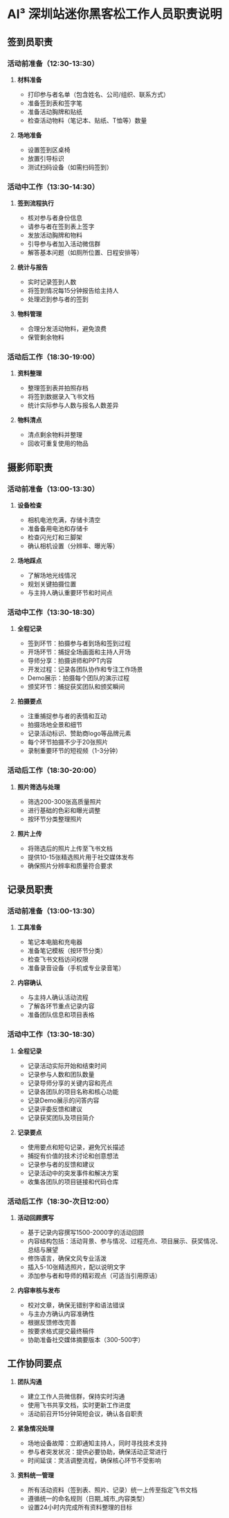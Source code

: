 # AI³ 深圳站迷你黑客松工作人员职责说明

## 签到员职责

### 活动前准备（12:30-13:30）
1. **材料准备**
   - 打印参与者名单（包含姓名、公司/组织、联系方式）
   - 准备签到表和签字笔
   - 准备活动胸牌和贴纸
   - 检查活动物料（笔记本、贴纸、T恤等）数量

2. **场地准备**
   - 设置签到区桌椅
   - 放置引导标识
   - 测试扫码设备（如需扫码签到）

### 活动中工作（13:30-14:30）
1. **签到流程执行**
   - 核对参与者身份信息
   - 请参与者在签到表上签字
   - 发放活动胸牌和物料
   - 引导参与者加入活动微信群
   - 解答基本问题（如厕所位置、日程安排等）

2. **统计与报告**
   - 实时记录签到人数
   - 将签到情况每15分钟报告给主持人
   - 处理迟到参与者的签到

3. **物料管理**
   - 合理分发活动物料，避免浪费
   - 保管剩余物料

### 活动后工作（18:30-19:00）
1. **资料整理**
   - 整理签到表并拍照存档
   - 将签到数据录入飞书文档
   - 统计实际参与人数与报名人数差异

2. **物料清点**
   - 清点剩余物料并整理
   - 回收可重复使用的物品

## 摄影师职责

### 活动前准备（13:00-13:30）
1. **设备检查**
   - 相机电池充满，存储卡清空
   - 准备备用电池和存储卡
   - 检查闪光灯和三脚架
   - 确认相机设置（分辨率、曝光等）

2. **场地踩点**
   - 了解场地光线情况
   - 规划关键拍摄位置
   - 与主持人确认重要环节和时间点

### 活动中工作（13:30-18:30）
1. **全程记录**
   - 签到环节：拍摄参与者到场和签到过程
   - 开场环节：捕捉全场画面和主持人开场
   - 导师分享：拍摄讲师和PPT内容
   - 开发过程：记录各团队协作和专注工作场景
   - Demo展示：拍摄每个团队的演示过程
   - 颁奖环节：捕捉获奖团队和颁奖瞬间

2. **拍摄要点**
   - 注重捕捉参与者的表情和互动
   - 拍摄场地全景和细节
   - 记录活动标识、赞助商logo等品牌元素
   - 每个环节拍摄不少于20张照片
   - 录制重要环节的短视频（1-3分钟）

### 活动后工作（18:30-20:00）
1. **照片筛选与处理**
   - 筛选200-300张高质量照片
   - 进行基础的色彩和曝光调整
   - 按环节分类整理照片

2. **照片上传**
   - 将筛选后的照片上传至飞书文档
   - 提供10-15张精选照片用于社交媒体发布
   - 确保照片分辨率和质量符合要求

## 记录员职责

### 活动前准备（13:00-13:30）
1. **工具准备**
   - 笔记本电脑和充电器
   - 准备笔记模板（按环节分类）
   - 检查飞书文档访问权限
   - 准备录音设备（手机或专业录音笔）

2. **内容确认**
   - 与主持人确认活动流程
   - 了解各环节重点记录内容
   - 准备团队信息和项目表格

### 活动中工作（13:30-18:30）
1. **全程记录**
   - 记录活动实际开始和结束时间
   - 记录参与人数和团队数量
   - 记录导师分享的关键内容和亮点
   - 记录各团队的项目名称和核心功能
   - 记录Demo展示的问答内容
   - 记录评委反馈和建议
   - 记录获奖团队及项目简介

2. **记录要点**
   - 使用要点和短句记录，避免冗长描述
   - 捕捉有价值的技术讨论和创意想法
   - 记录参与者的反馈和建议
   - 记录活动中的突发事件和解决方案
   - 收集各团队的项目链接和代码仓库

### 活动后工作（18:30-次日12:00）
1. **活动回顾撰写**
   - 基于记录内容撰写1500-2000字的活动回顾
   - 内容结构包括：活动背景、参与情况、过程亮点、项目展示、获奖情况、总结与展望
   - 修饰语言，确保文风专业活泼
   - 插入5-10张精选照片，配以说明文字
   - 添加参与者和导师的精彩观点（可适当引用原话）

2. **内容审核与发布**
   - 校对文章，确保无错别字和语法错误
   - 与主办方确认内容准确性
   - 根据反馈修改完善
   - 按要求格式提交最终稿件
   - 协助准备社交媒体摘要版本（300-500字）

## 工作协同要点

1. **团队沟通**
   - 建立工作人员微信群，保持实时沟通
   - 使用飞书共享文档，实时更新工作进度
   - 活动前召开15分钟简短会议，确认各自职责

2. **紧急情况处理**
   - 场地设备故障：立即通知主持人，同时寻找技术支持
   - 参与者突发状况：提供必要协助，确保活动正常进行
   - 时间延误：灵活调整流程，确保核心环节不受影响

3. **资料统一管理**
   - 所有活动资料（签到表、照片、记录）统一上传至指定飞书文档
   - 遵循统一的命名规则（日期_城市_内容类型）
   - 设置24小时内完成所有资料整理的目标 
